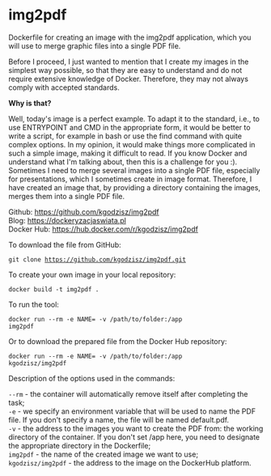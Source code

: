 # img2pdf
Dockerfile for creating an image with the img2pdf application, which you will use to merge graphic files into a single PDF file.

Before I proceed, I just wanted to mention that I create my images in the simplest way possible, so that they are easy to understand and do not require extensive knowledge of Docker. Therefore, they may not always comply with accepted standards.<br />

<b>Why is that?</b>

Well, today's image is a perfect example. To adapt it to the standard, i.e., to use ENTRYPOINT and CMD in the appropriate form, it would be better to write a script, for example in bash or use the find command with quite complex options. In my opinion, it would make things more complicated in such a simple image, making it difficult to read. If you know Docker and understand what I'm talking about, then this is a challenge for you :).
Sometimes I need to merge several images into a single PDF file, especially for presentations, which I sometimes create in image format. Therefore, I have created an image that, by providing a directory containing the images, merges them into a single PDF file.

Github: https://github.com/kgodzisz/img2pdf<br />
Blog: https://dockeryzacjaswiata.pl<br />
Docker Hub: https://hub.docker.com/r/kgodzisz/img2pdf<br />

To download the file from GitHub:

<code>git clone https://github.com/kgodzisz/img2pdf.git</code>

To create your own image in your local repository:

<code>docker build -t img2pdf .</code>

To run the tool:

<code>docker run --rm -e NAME=<name> -v /path/to/folder:/app img2pdf</code>

Or to download the prepared file from the Docker Hub repository:

<code>docker run --rm -e NAME=<name> -v /path/to/folder:/app kgodzisz/img2pdf</code>

Description of the options used in the commands: 

<code>--rm</code> - the container will automatically remove itself after completing the task; <br />
<code>-e</code> - we specify an environment variable that will be used to name the PDF file. If you don't specify a name, the file will be named default.pdf. <br />
<code>-v</code> - the address to the images you want to create the PDF from: the working directory of the container. If you don't set /app here, you need to designate the appropriate directory in the Dockerfile; <br />
<code>img2pdf</code> - the name of the created image we want to use;<br />
<code>kgodzisz/img2pdf</code> - the address to the image on the DockerHub platform.<br />
